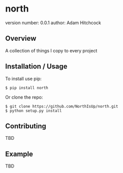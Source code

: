 north
===============================

version number: 0.0.1
author: Adam Hitchcock

Overview
--------

A collection of things I copy to every project

Installation / Usage
--------------------

To install use pip:

    $ pip install north


Or clone the repo:

    $ git clone https://github.com/NorthIsUp/north.git
    $ python setup.py install
    
Contributing
------------

TBD

Example
-------

TBD